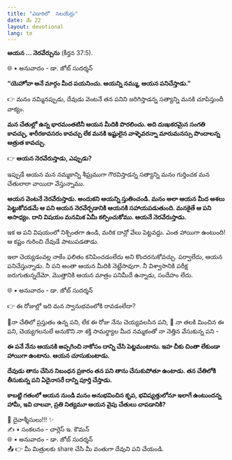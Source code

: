 ```yaml
---
title: "ఎడారిలో  సెలయేర్లు"
date: మే 22
layout: devotional
lang: te
---
```


**ఆయన ... నెరవేర్చును** (కీర్తన 37:5). 

<div class="credit">🌐 <span class="credit-text">▪ అనువాదం - డా. జోబ్ సుదర్శన్</span></div>

**“యెహోవా అనే మార్గం మీద పయనించు. ఆయన్ని నమ్ము, ఆయన పనిచేస్తాడు.”**

👉 మనం నమ్మినప్పుడు, దేవుడు వెంటనే తన పనిని జరిగిస్తాడన్న సత్యాన్ని మనకి చూపిస్తుందీ వాక్యం. 

**మన చేతుల్లో ఉన్న భారమంతటినీ ఆయన మీదికి పొరలించు. అది దుఃఖకరమైన సంగతి కావచ్చు, శారీరకావసరం కావచ్చు లేక మనకి ఇష్టులైన వాళ్ళెవరన్నా మారుమనస్సు పొందాలన్న ఆత్రుత కావచ్చు.**

👉 **ఆయన నెరవేరుస్తాడు, ఎప్పుడు?**

 ఇప్పుడే ఆయన మన నమ్మకాన్ని శీఘ్రముగా గౌరవిస్తాడన్న సత్యాన్ని మనం గుర్తించక మన చేతులారా వాయిదా వేస్తున్నాము. 

**ఆయన వెంటనే నెరవేరుస్తాడు. అందుకని ఆయన్ని స్తుతించండి. మనం అలా ఆయన మీద ఆశలు పెట్టుకోవడమే ఆ పని ఆయన నెరవేర్చడానికి ఆయనకి సహాయపడుతుంది. మనకైతే ఆ పని అసాధ్యం. దాని విషయం మనమిక ఏమీ కల్పించుకోము. ఆయనే నెరవేరుస్తాడు.**

ఇక ఆ పని విషయంలో నిశ్చింతగా ఉండి, మరిక దాన్లో వేలు పెట్టవద్దు. ఎంత హాయిగా ఉంటుంది! ఆ కష్టం గురించి దేవుడే పాటుపడతాడు.

ఇలా చెయ్యడంవల్ల నాకేం ఫలితం కనిపించడంలేదు అని కొందరనుకోవచ్చు. పర్వాలేదు, ఆయన పనిచేస్తున్నాడు. నీ పని అంతా ఆయన మీదికి నెట్టేసావుగా. నీ విశ్వాసానికి పరీక్ష జరుగుతున్నదేమో. మొత్తానికి ఆయన మాత్రం పనిమీదే ఉన్నాడు, సందేహం లేదు.

<div class="credit">🌐 <span class="credit-text">▪ అనువాదం - డా. జోబ్ సుదర్శన్</span></div>

👉 ఈ రోజుల్లో ఇది మన స్వానుభవంలోకి రావడంలేదా? 

🔹నా చేతిలో ప్రస్తుతం ఉన్న పని, లేక ఈ రోజు నేను చెయ్యవలసిన పని,
🔹 నా తలకి మించిన ఈ పని, చెయ్యగలనులే అనుకొని నా శక్తి సామర్థ్యాల మీద నమ్మకంతో నా నెత్తిన వేసుకున్న పని - 

**ఈ పనే నేను ఆయనకి అప్పగించి నాకోసం దాన్ని చేసి పెట్టమంటాను. ఇహ చీకు చింతా లేకుండా హాయిగా ఉంటాను. ఆయన చూసుకుంటాడు.** 

**దేవుడు తాను చేసిన నిబంధన ప్రకారం తన పని తాను చేసుకుపోతూ ఉంటాడు. తన చేతిలోకి తీసుకున్న పని ఏదైనాసరే దాన్ని పూర్తి చేస్తాడు.** 

**కాబట్టి గతంలో ఆయన నుండి మనం అనుభవించిన కృప, భవిష్యత్తులోనూ ఇలాగే ఉంటుందన్న హామీ, ఇవి చాలవా, ప్రతి నిత్యమూ ఆయన వైపు చేతులు చాపడానికి?**

<div class="blessing">🙏 <span class="bless-text">దైవాశ్శీసులు!!!</span> ✨</div>

<div class="credit">✍️ <span class="credit-text">▪ సంకలనం - చార్లెస్ ఇ. కౌమన్</span></div>
<div class="credit">🌐 <span class="credit-text">▪ అనువాదం - డా. జోబ్ సుదర్శన్</span></div>


<div class="share">📤 👉 <span class="share-text">మీ మిత్రులకు share చేసి మీ వంతుగా దేవుని పని చేయండి.</span></div>
